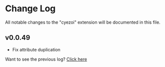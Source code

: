 # Change Log

All notable changes to the "cyezoi" extension will be documented in this file.

## v0.0.49

- Fix attribute duplication

Want to see the previous log? [Click here](https://github.com/CYEZOI/cyezoi-helper/commits/main/CHANGELOG.md)
